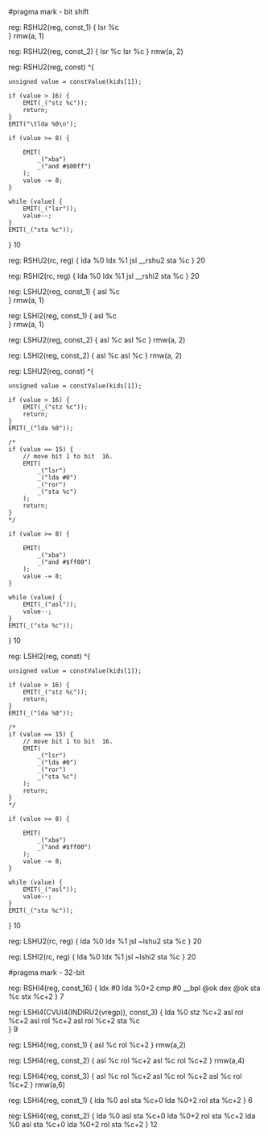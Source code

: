 #pragma mark - bit shift

reg: RSHU2(reg, const_1) {
    lsr %c    
} rmw(a, 1)

reg: RSHU2(reg, const_2) {
    lsr %c
    lsr %c
} rmw(a, 2)

reg: RSHU2(reg, const) ^{

    unsigned value = constValue(kids[1]);

    if (value > 16) {
        EMIT(_("stz %c"));
        return;
    }
    EMIT("\tlda %0\n");

    if (value >= 8) {

        EMIT(
            _("xba")
            _("and #$00ff")
        );
        value -= 8;
    }

    while (value) {
        EMIT(_("lsr"));
        value--;
    }
    EMIT(_("sta %c"));

} 10

reg: RSHU2(rc, reg) {
    lda %0
    ldx %1
    jsl __rshu2
    sta %c
} 20

reg: RSHI2(rc, reg) {
    lda %0
    ldx %1
    jsl __rshi2
    sta %c
} 20

reg: LSHU2(reg, const_1) {
    asl %c    
} rmw(a, 1)

reg: LSHI2(reg, const_1) {
    asl %c    
} rmw(a, 1)


reg: LSHU2(reg, const_2) {
    asl %c
    asl %c
} rmw(a, 2)

reg: LSHI2(reg, const_2) {
    asl %c
    asl %c
} rmw(a, 2)

reg: LSHU2(reg, const) ^{

    unsigned value = constValue(kids[1]);

    if (value > 16) {
        EMIT(_("stz %c"));
        return;
    }
    EMIT(_("lda %0"));

    /*
    if (value == 15) {
        // move bit 1 to bit  16.
        EMIT(
            _("lsr")
            _("lda #0")
            _("ror")
            _("sta %c")
        );
        return;
    }
    */

    if (value >= 8) {

        EMIT(
            _("xba")
            _("and #$ff00")
        );
        value -= 8;
    }

    while (value) {
        EMIT(_("asl"));
        value--;
    }
    EMIT(_("sta %c"));

} 10

reg: LSHI2(reg, const) ^{

    unsigned value = constValue(kids[1]);

    if (value > 16) {
        EMIT(_("stz %c"));
        return;
    }
    EMIT(_("lda %0"));

    /*
    if (value == 15) {
        // move bit 1 to bit  16.
        EMIT(
            _("lsr")
            _("lda #0")
            _("ror")
            _("sta %c")
        );
        return;
    }
    */

    if (value >= 8) {

        EMIT(
            _("xba")
            _("and #$ff00")
        );
        value -= 8;
    }

    while (value) {
        EMIT(_("asl"));
        value--;
    }
    EMIT(_("sta %c"));
} 10


reg: LSHU2(rc, reg) {
    lda %0
    ldx %1
    jsl ~lshu2
    sta %c
} 20

reg: LSHI2(rc, reg) {
    lda %0
    ldx %1
    jsl ~lshi2
    sta %c
} 20


#pragma mark - 32-bit


reg: RSHI4(reg, const_16) {
    ldx #0
    lda %0+2
    cmp #0
    __bpl @ok
    dex
@ok
    sta %c
    stx %c+2
} 7

reg: LSHI4(CVUI4(INDIRU2(vregp)), const_3) {
    lda %0
    stz %c+2
    asl
    rol %c+2
    asl
    rol %c+2
    asl
    rol %c+2
    sta %c    
} 9



reg: LSHI4(reg, const_1) {
    asl %c
    rol %c+2
} rmw(a,2)

reg: LSHI4(reg, const_2) {
    asl %c
    rol %c+2
    asl %c
    rol %c+2
} rmw(a,4)

reg: LSHI4(reg, const_3) {
    asl %c
    rol %c+2
    asl %c
    rol %c+2
    asl %c
    rol %c+2
} rmw(a,6)

reg: LSHI4(reg, const_1) {
    lda %0
    asl
    sta %c+0
    lda %0+2
    rol
    sta %c+2
} 6


reg: LSHI4(reg, const_2) {
    lda %0
    asl
    sta %c+0
    lda %0+2
    rol
    sta %c+2
    lda %0
    asl
    sta %c+0
    lda %0+2
    rol
    sta %c+2
} 12
